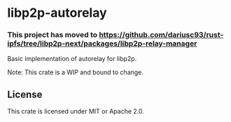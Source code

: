 # libp2p-autorelay

### This project has moved to https://github.com/dariusc93/rust-ipfs/tree/libp2p-next/packages/libp2p-relay-manager

Basic implementation of autorelay for libp2p. 

Note: This crate is a WIP and bound to change. 

## License

This crate is licensed under MIT or Apache 2.0.
